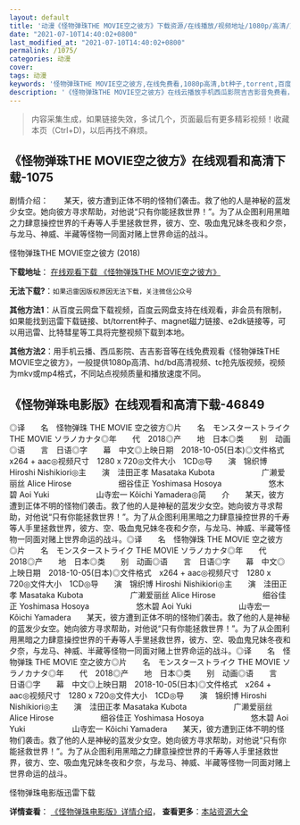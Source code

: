 ```yaml
---
layout: default
title: '动漫《怪物弹珠THE MOVIE空之彼方》下载资源/在线播放/视频地址/1080p/高清/蓝光'
date: "2021-07-10T14:40:02+0800"
last_modified_at: "2021-07-10T14:40:02+0800"
permalink: /1075/
categories: 动漫
cover:
tags: 动漫
keywords: '怪物弹珠THE MOVIE空之彼方,在线免费看,1080p高清,bt种子,torrent,百度云盘,magnet,磁力链,迅雷下载资源'
description: '《怪物弹珠THE MOVIE空之彼方》在线云播放手机西瓜影院吉吉影音免费看，1080p高清bd/hd未删减完整版和tc抢先枪版，mkv/mp4格式，附带bt/torrent种子、magnet/磁力链、百度云盘、网盘资源迅雷下载链接'
---
```


>内容采集生成，如果链接失效，多试几个，页面最后有更多精彩视频！收藏本页（Ctrl+D)，以后再找不麻烦。


## 《怪物弹珠THE MOVIE空之彼方》在线观看和高清下载-1075

剧情介绍：　　某天，彼方遭到正体不明的怪物们袭击。救了他的人是神秘的蓝发少女空。她向彼方寻求帮助，对他说“只有你能拯救世界！”。为了从企图利用黑暗之力肆意操控世界的千寿等人手里拯救世界，彼方、空、吸血鬼兄妹冬夜和夕奈，与龙马、神威、半藏等怪物一同面对赌上世界命运的战斗。


怪物弹珠THE MOVIE空之彼方 (2018)

**下载地址**： [在线观看下载 《怪物弹珠THE MOVIE空之彼方》](https://www.btbtdy.me/btdy/dy16127.html) 


**无法下载?**：`如果迅雷因版权原因无法下载，关注微信公众号 `

**其他方法1**：从百度云网盘下载视频，百度云网盘支持在线观看，非会员有限制，如果能找到迅雷下载链接、bt/torrent种子、magnet磁力链接、e2dk链接等，可以用迅雷、比特彗星等工具将完整视频下载到本地。

**其他方法2**：用手机云播、西瓜影院、吉吉影音等在线免费观看《怪物弹珠THE MOVIE空之彼方》，一般提供1080p高清、hd/bd高清视频、tc抢先版视频，视频为mkv或mp4格式，不同站点视频质量和播放速度不同。


## 《怪物弹珠电影版》在线观看和高清下载-46849

◎译　　名　怪物弹珠 THE MOVIE 空之彼方◎片　　名　モンスターストライク THE MOVIE ソラノカナタ◎年　　代　2018◎产　　地　日本◎类　　别　动画◎语　　言　日语◎字　　幕　中文◎上映日期　2018-10-05(日本)◎文件格式　x264 + aac◎视频尺寸　1280 x 720◎文件大小　1CD◎导　　演　锦织博 Hiroshi Nishikiori◎主　　演　洼田正孝 Masataka Kubota　　　　　　广濑爱丽丝 Alice Hirose　　　　　　细谷佳正 Yoshimasa Hosoya　　　　　　悠木碧 Aoi Yuki　　　　　　山寺宏一 Kôichi Yamadera◎简　　介　　某天，彼方遭到正体不明的怪物们袭击。救了他的人是神秘的蓝发少女空。她向彼方寻求帮助，对他说“只有你能拯救世界！”。为了从企图利用黑暗之力肆意操控世界的千寿等人手里拯救世界，彼方、空、吸血鬼兄妹冬夜和夕奈，与龙马、神威、半藏等怪物一同面对赌上世界命运的战斗。◎译　　名　怪物弹珠 THE MOVIE 空之彼方◎片　　名　モンスターストライク THE MOVIE ソラノカナタ◎年　　代　2018◎产　　地　日本◎类　　别　动画◎语　　言　日语◎字　　幕　中文◎上映日期　2018-10-05(日本)◎文件格式　x264 + aac◎视频尺寸　1280 x 720◎文件大小　1CD◎导　　演　锦织博 Hiroshi Nishikiori◎主　　演　洼田正孝 Masataka Kubota　　　　　　广濑爱丽丝 Alice Hirose　　　　　　细谷佳正 Yoshimasa Hosoya　　　　　　悠木碧 Aoi Yuki　　　　　　山寺宏一 Kôichi Yamadera　　某天，彼方遭到正体不明的怪物们袭击。救了他的人是神秘的蓝发少女空。她向彼方寻求帮助，对他说“只有你能拯救世界！”。为了从企图利用黑暗之力肆意操控世界的千寿等人手里拯救世界，彼方、空、吸血鬼兄妹冬夜和夕奈，与龙马、神威、半藏等怪物一同面对赌上世界命运的战斗。◎译　　名　怪物弹珠 THE MOVIE 空之彼方◎片　　名　モンスターストライク THE MOVIE ソラノカナタ◎年　　代　2018◎产　　地　日本◎类　　别　动画◎语　　言　日语◎字　　幕　中文◎上映日期　2018-10-05(日本)◎文件格式　x264 + aac◎视频尺寸　1280 x 720◎文件大小　1CD◎导　　演　锦织博 Hiroshi Nishikiori◎主　　演　洼田正孝 Masataka Kubota　　　　　　广濑爱丽丝 Alice Hirose　　　　　　细谷佳正 Yoshimasa Hosoya　　　　　　悠木碧 Aoi Yuki　　　　　　山寺宏一 Kôichi Yamadera　　某天，彼方遭到正体不明的怪物们袭击。救了他的人是神秘的蓝发少女空。她向彼方寻求帮助，对他说“只有你能拯救世界！”。为了从企图利用黑暗之力肆意操控世界的千寿等人手里拯救世界，彼方、空、吸血鬼兄妹冬夜和夕奈，与龙马、神威、半藏等怪物一同面对赌上世界命运的战斗。


怪物弹珠电影版迅雷下载

**详情查看**： [《怪物弹珠电影版》详情介绍](/movie/46849/)， **查看更多**：[本站资源大全](/movie/t/all/)

